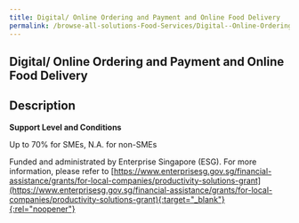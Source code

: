 ```yaml
---
title: Digital/ Online Ordering and Payment and Online Food Delivery
permalink: /browse-all-solutions-Food-Services/Digital--Online-Ordering-and-Payment-and-Online-Food-Delivery
---
```


## Digital/ Online Ordering and Payment and Online Food Delivery
## Description

**Support Level and Conditions**

Up to 70% for SMEs, N.A. for non-SMEs

Funded and administrated by Enterprise Singapore (ESG). For more information, please refer to
[https://www.enterprisesg.gov.sg/financial-assistance/grants/for-local-companies/productivity-solutions-grant](https://www.enterprisesg.gov.sg/financial-assistance/grants/for-local-companies/productivity-solutions-grant){:target="_blank"}{:rel="noopener"}

